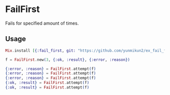 # FailFirst

Fails for specified amount of times.

## Usage

```elixir
Mix.install [{:fail_first, git: "https://github.com/yunmikun2/ex_fail_first.git", ref: "master"}]

f = FailFirst.new(3, {:ok, :result}, {:error, :reason})

{:error, :reason} = FailFirst.attempt(f)
{:error, :reason} = FailFirst.attempt(f)
{:error, :reason} = FailFirst.attempt(f)
{:ok, :result} = FailFirst.attempt(f)
{:ok, :result} = FailFirst.attempt(f)
```
